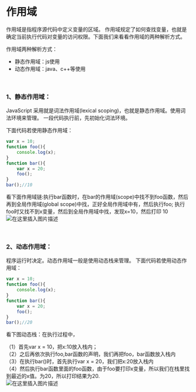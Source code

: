 # 作用域

作用域是指程序源代码中定义变量的区域。
作用域规定了如何查找变量，也就是确定当前执行代码对变量的访问权限。下面我们来看看作用域的两种解析方式。

作用域两种解析方式：
- 静态作用域：js使用
- 动态作用域：java、c++等使用

<br>

### 1、静态作用域：
JavaScript 采用就是词法作用域(lexical scoping)，也就是静态作用域。使用词法环境来管理。 一段代码执行前，先初始化词法环境。 

下面代码若使用静态作用域：
```javascript
var x = 10;
function foo(){
    console.log(x);
}
function bar(){
    var x = 20;
    foo();
}
bar();//10
```
看下面作用域链:执行bar函数时，在bar的作用域(scope)中找不到foo函数，然后再到全局作用域(global scope)中找，正好全局作用域中有，然后执行foo; 
执行foo时又找不到x变量，然后到全局作用域中找，发现x=10，然后打印 10 
![在这里插入图片描述](https://img-blog.csdnimg.cn/20181110163806875.png)

<br>

### 2、动态作用域：
程序运行时决定。动态作用域一般是使用动态栈来管理。 
下面代码若使用动态作用域：

```javascript
var x = 10;
function foo(){
    console.log(x);
}
function bar(){
    var x = 20;
    foo();
}
bar();//20
``` 
看下图动态栈：在执行过程中， 

（1）首先var x = 10，把x:10放入栈内； <br>
（2）之后再依次执行foo,bar函数的声明，我们再把foo，bar函数放入栈内 <br>
（3）在执行bar()时，首先执行var x = 20，我们把x:20放入栈内 <br>
（4）然后执行bar函数里面的foo函数，由于foo要打印x变量，所以我们在栈里找到最近的x值。为20，所以打印结果为20. <br>
![在这里插入图片描述](https://img-blog.csdnimg.cn/2018111016404625.png)
